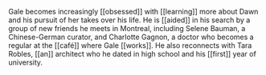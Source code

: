 Gale becomes increasingly [[obsessed]] with [[learning]] more about Dawn and his pursuit of her takes over his life. He is [[aided]] in his search by a group of new friends he meets in Montreal, including Selene Bauman, a Chinese-German curator, and Charlotte Gagnon, a doctor who becomes a regular at the [[café]] where Gale [[works]]. He also reconnects with Tara Robles, [[an]] architect who he dated in high school and his [[first]] year of university.